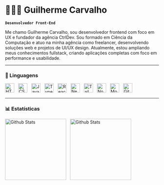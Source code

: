# 🧑🏻‍💻​​ Guilherme Carvalho

**`Desenvolvedor Front-End`**

Me chamo Guilherme Carvalho, sou desenvolvedor frontend com foco em UX e fundador da agência CtrlDev. Sou formado em Ciência da Computação e atuo na minha agência como freelancer, desenvolvendo soluções web e projetos de UI/UX design. Atualmente, estou ampliando meus conhecimentos fullstack, criando aplicações completas com foco em performance e usabilidade.

---

### 🤖 Linguagens

<img 
    align='left' 
    alt='HTML' 
    title='HTML' 
    width='30px' 
    style='padding-right:10px;' 
    src="https://cdn.jsdelivr.net/gh/devicons/devicon@latest/icons/html5/html5-original.svg" 
/>
  
<img 
    align='left' 
    alt='CSS' 
    title='CSS' 
    width='30px' 
    style='padding-right:10px;' 
    src="https://cdn.jsdelivr.net/gh/devicons/devicon@latest/icons/css3/css3-original.svg" 
/>

<img 
    align='left'
    alt='Javascript' 
    title='Javascript' 
    width='30px' 
    style='padding-right:10px;'
    src="https://cdn.jsdelivr.net/gh/devicons/devicon@latest/icons/javascript/javascript-original.svg" 
/>

<img 
    align='left' 
    alt='Typescript' 
    title='Typescript' 
    width='30px' 
    style='padding-right:10px;'
    src="https://cdn.jsdelivr.net/gh/devicons/devicon@latest/icons/typescript/typescript-original.svg" 
/>

<img 
    align='left' 
    alt='React' 
    title='React' 
    width='30px' 
    style='padding-right:10px;'
    src="https://cdn.jsdelivr.net/gh/devicons/devicon@latest/icons/react/react-original.svg" 
/>

<img 
    align='left' 
    alt='Next' 
    title='Next' 
    width='30px' 
    style='padding-right:10px;'
    src="https://cdn.jsdelivr.net/gh/devicons/devicon@latest/icons/nextjs/nextjs-original.svg" 
/>
                  
<img 
    align='left' 
    alt='TailwindCSS' 
    title='TailwindCSS' 
    width='30px' 
    style='padding-right:10px;'
    src="https://cdn.jsdelivr.net/gh/devicons/devicon@latest/icons/tailwindcss/tailwindcss-original.svg" 
/>
                  
<img 
    align='left' 
    alt='NodeJs' 
    title='NodeJs' 
    width='30px' 
    style='padding-right:10px;'
    src="https://cdn.jsdelivr.net/gh/devicons/devicon@latest/icons/nodejs/nodejs-line.svg" 
/>

<img 
    align='left' 
    alt='MongoDB' 
    title='MongoDB' 
    width='30px' 
    style='padding-right:10px;'
    src="https://cdn.jsdelivr.net/gh/devicons/devicon@latest/icons/mongodb/mongodb-original.svg" 
/>

<img 
    align='left' 
    alt='Git' 
    title='Git' 
    width='30px' 
    style='padding-right:10px;'
    src="https://cdn.jsdelivr.net/gh/devicons/devicon@latest/icons/git/git-original.svg" 
/>
<br/>
<br/>
          
---       

### 📊​ Estatísticas

<div>
    <img
        align='left'
        alt='Github Stats'
        height='200px'
        style='padding-right: 10px'
        src='https://github-readme-stats.vercel.app/api?username=O-Gui-Carvalho&show_icons=true&theme=dark&include_all_commits=true&locale=pt-br'
    />
    <img
        align='left'
        alt='Github Stats'
        height='200px'
        src='https://github-readme-stats.vercel.app/api/top-langs/?username=O-Gui-Carvalho&theme=dark&layout=compact&custom_title=Tecnologias'
    />
</div>
